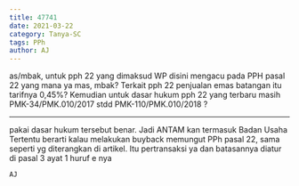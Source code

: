 ```yaml
---
title: 47741
date: 2021-03-22
category: Tanya-SC
tags: PPh
author: AJ
---
```


as/mbak, untuk pph 22 yang dimaksud WP disini mengacu pada PPH pasal 22 yang mana ya mas, mbak? Terkait pph 22 penjualan emas batangan itu tarifnya 0,45%? Kemudian untuk dasar hukum pph 22 yang terbaru masih PMK-34/PMK.010/2017 stdd PMK-110/PMK.010/2018 ?

---

pakai dasar hukum tersebut benar. Jadi ANTAM kan termasuk Badan Usaha Tertentu berarti kalau melakukan buyback memungut PPh pasal 22, sama seperti yg diterangkan di artikel. Itu pertransaksi ya dan batasannya diatur di pasal 3 ayat 1 huruf e nya

`AJ`
